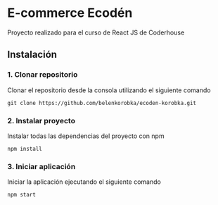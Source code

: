 # E-commerce Ecodén

Proyecto realizado para el curso de React JS de Coderhouse

## Instalación

### 1. Clonar repositorio
Clonar el repositorio desde la consola utilizando el siguiente comando
```
git clone https://github.com/belenkorobka/ecoden-korobka.git
```

### 2. Instalar proyecto
Instalar todas las dependencias del proyecto con npm
```
npm install
```

### 3. Iniciar aplicación
Iniciar la aplicación ejecutando el siguiente comando
```
npm start
```
